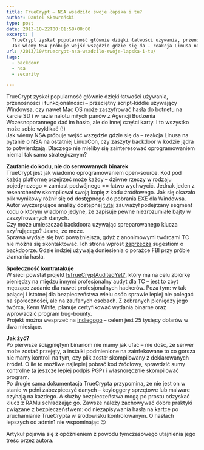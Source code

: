 ```yaml
---
title: TrueCrypt – NSA wsadziło swoje łapska i tu?
author: Daniel Skowroński
type: post
date: 2013-10-22T00:01:58+00:00
excerpt: |
  TrueCrypt zyskał popularność głównie dzięki łatwości używania, przenośności i funkcjonalności - przeciętny script-kiddie używający Windowsa, czy nawet Mac OS może zaszyfrować hasła do botnetu na karcie SD i w razie nalotu miłych panów z Agencji Budzenia Wczesnoporannego dać im hasło, ale do innej części karty. I to wszystko może sobie wyklikać (!)
  Jak wiemy NSA próbuje wejść wszędzie gdzie się da - reakcja Linusa na pytanie o NSA na ostatniej LinuxCon, czy zaszyty backdoor w kodzie jądra to potwierdzają. Dlaczego nie mieliby się zainteresować oprogramowaniem niemal tak samo strategicznym?
url: /2013/10/truecrypt-nsa-wsadzilo-swoje-lapska-i-tu/
tags:
  - backdoor
  - nsa
  - security

---
```

TrueCrypt zyskał popularność głównie dzięki łatwości używania, przenośności i funkcjonalności &#8211; przeciętny script-kiddie używający Windowsa, czy nawet Mac OS może zaszyfrować hasła do botnetu na karcie SD i w razie nalotu miłych panów z Agencji Budzenia Wczesnoporannego dać im hasło, ale do innej części karty. I to wszystko może sobie wyklikać (!)  
Jak wiemy NSA próbuje wejść wszędzie gdzie się da &#8211; reakcja Linusa na pytanie o NSA na ostatniej LinuxCon, czy zaszyty backdoor w kodzie jądra to potwierdzają. Dlaczego nie mieliby się zainteresować oprogramowaniem niemal tak samo strategicznym?

**Zaufanie do kodu, nie do serwowanych binarek**  
TrueCrypt jest jak wiadomo oprogramowaniem open-source. Kod pod każdą platformę przejrzeć może każdy &#8211; dziwne rzeczy w rodzaju pojedynczego = zamiast podwójnego == łatwo wychwycić. Jednak jeden z researcherów skompilował swoją kopię z kodu źródłowego. Jak się okazało plik wynikowy różnił się od dostępnego do pobrania EXE dla Windowsa. Autor wyczerpujące analizy dostępnej [tutaj][1] zauważył podejrzany segment kodu o którym wiadomo jedyne, że zapisuje pewne niezrozumiałe bajty w zaszyfrowanych danych.  
Czy może umieszczać backdoora używając spreparowanego klucza szyfrującego? Jasne, że może.  
Sprawa wydaje się być poważniejsza, gdyż z anonimowymi twórcami TC nie można się skontaktować. Ich strona wprost [zaprzecza][2] sugestiom o backdoorze. Gdzie indziej używają doniesienia o porażce FBI przy próbie złamania hasła.

**Społeczność kontratakuje**  
W sieci powstał projekt [IsTrueCryptAuditedYet?][3], który ma na celu zbiórkę pieniędzy na międzu innymi profesjonalny audyt dla TC &#8211; jest to zbyt męczące zadanie dla nawet profesjonalnych hackerów. Poza tym: w tak palącej i istotnej dla bezpieczeństwa wielu osób sprawie lepiej nie polegać na społeczności, ale na zaufanych osobach. Z zebranych pieniędzy jego twórca, Kenn White, planuje certyfikować wydania binarne oraz wprowadzić program bug-bounty.  
Projekt można wesprzeć na [Indiegogo][4] &#8211; celem jest 25 tysięcy dolarów w dwa miesiące.

**Jak żyć?**  
Po pierwsze ściągniętym binariom nie mamy jak ufać &#8211; nie dość, że serwer może zostać przejęty, a instalki podmienione na zainfekowane to co gorsza nie mamy kontroli na tym, czy plik został skompilowany z deklarowanych źródeł. O ile to możliwe najlepiej pobrać kod źródłowy, sprawdzić sumy kontrolne (a jeszcze lepiej podpis PGP) i własnoręcznie skompilować program.  
Po drugie sama dokumentacja TrueCrypta przypomina, że nie jest on w stanie w pełni zabezpieczyć danych &#8211; keyloggery sprzętowe lub malware czyhają na każdego. A służby bezpieczeństwa mogą po prostu odzyskać klucz z RAMu schładzając go. Zawsze należy zachowywać dobre praktyki związane z bezpieczeństwem: od niezapisywania hasła na kartce po uruchamianie TrueCrypta w środowisku kontrolowanym. O hasłach lepszych od admin1 nie wspominając 😉

Artykuł pojawia się z opóźnieniem z powodu tymczasowego utajnienia jego treśc przez autora.

 [1]: http://blog.cryptographyengineering.com/2013/10/lets-audit-truecrypt.html
 [2]: http://www.truecrypt.org/contact-forms/lost-vol-password
 [3]: http://istruecryptauditedyet.com/
 [4]: http://www.indiegogo.com/projects/the-truecrypt-audit